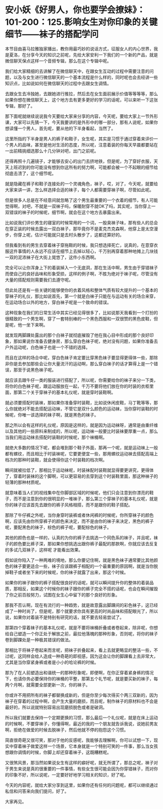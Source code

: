 # 安小妖《好男人，你也要学会撩妹》：101-200：125.影响女生对你印象的关键细节——袜子的搭配学问

本节目由喜马拉雅独家播出，教你用最巧妙的说话方式，征服女人的内心世界，我是夏洛，在分享今天的知识之前呢，先给大家安利一下我们的一个新的产品，就是微信聊天保点这样一个音频专辑，那么在这个专辑中呢。

我们给大家精细的去讲解了在微信聊天中，在跟女生互动的过程中需要注意的问题，以及与女生进行微信聊天的一个基本流程是什么样的，同时呢也会去经讲一些知识点，比如说如何在微信聊天的过程中去跟女生调情。

去跟女生去冷独她，去跟她进行推拉，然后去在女生面前展示价值等等等等，那么如果你想在微信聊天上，这个地方去有更多更好的学习的话呢，可以来听一下这张专辑，那好了。

那下面呢就继续说说我今天要给大家来分享的内容，今天呢，要给大家上一节外形课，大家可以先猜一下，今天我要讲的是外形中的哪一部分，那有人说呢，如果你想读懂一个男人，首先呢，要从他的下半身看起，当然了。

这里所指的下半身是男人的裤子和鞋子，女生呢，其实是习惯于通过穿着来评价一个男人的品味，甚至是他对生活的态度，所以呢，注意着装的你每天早晨都要站在一出前精挑细选那么十几分钟对吧，出门之前呢。

还得再照十几遍镜子，才能够去安心的出门去挤地铁，但是呢，为了穿好衣服，天天上班迟到的你可能没有想到你这所有的努力啊，可能都会被一个不起眼的细节给彻底击溃了，这个细节呢。

就是隐藏在裤子和鞋子连接处的一个灵魂角色，袜子，哎，对了，今天呢，就要给大家来讲一讲，怎么样选择合适的袜子，每个人都需要穿袜子啊，尽管如此呢。

但是很多人总是在不经意间就忽略了这个男生最重要的一个衣着的细节，有人可能觉得啊，对吧，不就是一双袜子吗，保暖耐穿不就OK了吗，其实呢，当你穿上一双错误的袜子的时候呢，细节啊，就会在这个地方去暴露出来。

比如说我们评价男生的寝室的时候常用的一个词，一股臭袜子味，那有些人的总会在穿正装的时候去露出一双白袜子，那毕竟你不是麦克杰克森啊，他穿上是太空漫步，你穿上呢，估计可能就只是去村头散步了，这都还算好的。

但我看到有的男生去穿着袜子穿拖鞋的时候，我只想选择死亡，说真的，在意穿衣服这件事情的人永远不应该在细节上去掉以轻心，千万别再穿着那种地摊上几块钱一双的泥浓袜子在大街上晃悠了，这件小东西啊。

完全可以让你浑身上下的着装掉入一个无底洞，那在生活中啊，男生由于穿错袜子而使自己的良好品味和形象受损，这样的例子啊，不胜为绝对于袜子呢，尽管没有大量的搭配规则需要我们去遵守呢。

但此处还是有一些关键的能够使你的衣着风格和整体气质有较大提升的一个基本的穿袜子的礼仪，那比如说首先，第一个就是白袜子只能在与运动有关的场合来穿，在运动场合以外的地方，穿白袜子呢是一个致命的错误。

这种现象在我们的日常生活中其实已经见得很多了，比如说那天我看到一个打扮的很精致的一个男生啊，穿了一套特别棒的一个黑色西服和一双很赞的黑色皮鞋，但是呢，他一坐下来啊。

就发现两脚踝处露出的那个白袜子就彻底摧毁了他在我心目中形成的那个良好印象，那如果说你准备去健身房，那么穿白色袜子呢，绝对没有问题，如果你准备去户外运动呢，白色袜子也是一个不错的选择。

而且在这样的场合中呢，穿白色袜子肯定要比穿黑色袜子要显得更得体一些，那除非你是去参加那些会让你大量流汗的运动啊，那么穿白袜子的话才算得上是一个错误，那至于说黑色袜子呢。

就应该去跟牛仔一类的服装进行搭配了，所以呢，你需要给你的袜子来分一下类，将你的白色袜子呢，跟运动服放在一起，千万不要将他们放在你的时装的衣柜里面，那第二个关于穿袜子的基本礼仪呢，就是穿时装鞋啊。

就必须要搭配时装袜，那如果你准备穿时装鞋，比如说休闲皮鞋，马丁靴等等，那么你就绝对不能去搭配运动袜，不管它是双什么颜色的运动袜，当你穿时装鞋的时候呢，你唯一该选择的袜子啊，就是黑色的袜子。

那之所以会有这样的礼仪呢，原因是这样的，就是因为运动袜呀，通常是由重纤维以及其他的一些原料来制成的，所以呢，运动袜一般要比时装袜要厚重一点，那么当我们用运动袜去搭配时装鞋的时候呢，那个袜桶啊。

就绝大多数的情况下呢，都会堆到那个鞋子外面，那再一个呢，就是运动袜上一般都有螺纹，而且相比于时装袜呢，它要更便宜一些，那用螺纹运动袜去搭配高端上档次的那种时装鞋，就会使得你这个时装鞋的档次啊。

瞬间就被拉低了，那相比于运动袜呢，时装袜配时装鞋就显得要更讲究，更得体了，穿着时装袜的这个脚啊，可以更容易的去穿到这个时装鞋里面，那这种袜子的轻薄的那种材质呢。

就意味着当人们的视线集中在你脚部区域的时候呢，他们只会注意到你漂亮的鞋子，而不是注意到你的很明显的一堆袜子，那么第三个穿袜子的基本礼仪呢，就是你的袜子应该首先去跟你的裤子风格相搭，而不是跟你的鞋子搭配。

那除了牛仔裤之外呢，当你身穿时装裤或者休闲裤的时候呢，你所穿袜子的颜色啊，应该先由你所穿裤子的颜色来决定，而不是由你的袜子来决定，黑色的裤子呢，要配黑色的袜子，棕色的裤子呢，要配棕色的袜子。

其他的颜色也是一样的，认真的为你的裤子去挑选一个同色系的袜子，并且呢，袜子的颜色要比裤子深，那如果你想挑选出跟你裤子最配的那款啊，你就应该去反复的多试几双袜子，这样呢 才能看出效果。

假如说你陷入了一种两难的境地，那么你要记住啊，就是黑色袜子通常要比其他颜色的袜子要更适合一些，袜子应该跟裤子相配的一个最重要的原因啊，就是当你脱掉鞋子或者坐下来的时候呢，你的袜子就露了出来，那这个时候。

如果你的袜子跟你的裤子搭配很良好的话呢，就可以瞬间提升你的整体的着装品质，那相反，如果这个时候你的袜子跟你的裤子完全不搭的话呢，也会在瞬间摧毁了你之前百般努力，试图在女生心中留下的那个良好的形象。

那我不否认啊，现在有流行的一种趋势，就是故意露出脚踝间的彩色袜子，这已经成了一种时尚了，但是呢，那个就要求你具有更高的时尚品味和搭配眼光了，所以说，如果你对着装不是特别有研究的话，就不要去轻易尝试了。

那第四个穿着袜子的基本礼仪呢，就是不要将袜桶折叠或者卷起来，除非呢，你想给自己塑造一个你正处于解放之前，最拉他落魄的那种形象，否则呢，将你的袜子卷到脚踝处是一种极其错误的做法。

那相比于将袜子卷起来而言呢，把袜子折叠起来，看上去就更略显的整洁一些，不过呢，这同样会给人造成一种奇葩的即视感，因为这会让你的脚踝看上去非常大，尤其是当你穿紧身裤或者是小小的哈论裤的时候。

那为了在人前塑造出和谐统一的那种形象呢，即便啊，在你正穿着紧身裤的情况下，也请你务必要保持你的袜桶的平整，那第五个礼节呢，就是要买新的袜子，每两个月啊，就需要全部更新一次，你的袜子。

你或许不用把所有的袜子都替换成新的，但是你至少每次得买个两三双新的，因为袜子在穿着的过程中啊，会产生大量的磨损，而且呢，制作袜子的原材料也不会是最好的，所以说就特别容易出现磨损脱色或者是破洞。

所以我们就要去保持一个定期更换的习惯，那么最后一个礼仪呢，就是在床上运动的时候啊，不要穿袜子，你懂得啊，最近的我的一个朋友就告诉我说，说她前男友啊，拒绝在做爱的时候去脱袜子，然后他就不停的抱怨这个习惯。

简直很奇葩又很可笑，那对于他的反感呢，我能够去理解啊，你可以试想一下，现实中穿着袜子做爱这样一个场景，它本身就是一个特别可笑的一件事，那么当女孩想跟你调情的时候，你脚上却还穿着袜子，这既糟糕呢。

又很煞风景，那当然如果说女生有这样的癖好呢，就无所谓了，那总之呢，袜子对于男生来说是真的很重要的一件事情，有些女生很可能会因为你穿错袜子，而对你的印象不好，所以说呢，一定要好好地学习相关的知识，好了呢。

今天的内容呢，就给大家分享到这里，如果你还有任何的问题呢，都可以继续通过私信和问答来向我们提问，好了。

大家再见。